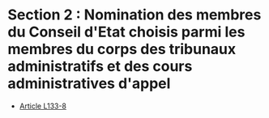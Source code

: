 # Section 2 : Nomination des membres du Conseil d'Etat choisis parmi les membres du corps des tribunaux administratifs et des cours administratives d'appel

- [Article L133-8](article-l133-8.md)
